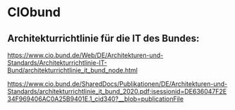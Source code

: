# CIObund

## Architekturrichtlinie für die IT des Bundes:

https://www.cio.bund.de/Web/DE/Architekturen-und-Standards/Architekturrichtlinie-IT-Bund/architekturrichtlinie_it_bund_node.html

https://www.cio.bund.de/SharedDocs/Publikationen/DE/Architekturen-und-Standards/architekturrichtlinie_it_bund_2020.pdf;jsessionid=DE636047F2E34F969406AC0A25B9401E.1_cid340?__blob=publicationFile